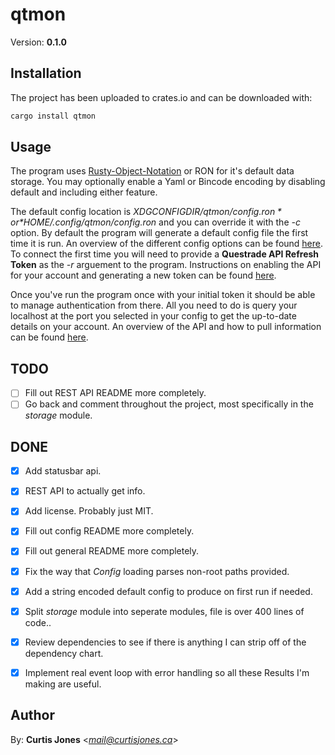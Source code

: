 # qtmon
Version: **0.1.0**

## Installation
The project has been uploaded to crates.io and can be downloaded with:
```sh
cargo install qtmon
```

## Usage
The program uses [Rusty-Object-Notation](https://github.com/ron-rs/ron) or RON for it's default data storage.
You may optionally enable a Yaml or Bincode encoding by disabling default and
including either feature.

The default config location is *$XDGCONFIGDIR/qtmon/config.ron* or 
*$HOME/.config/qtmon/config.ron* and you can override it with the *-c* option.
By default the program will generate a default config file the first time it is run.
An overview of the different config options can be found [here](src/config/README.md).
To connect the first time you will need to provide a **Questrade API Refresh Token**
as the *-r* arguement to the program.
Instructions on enabling the API for your account and generating a new token can 
be found [here](https://www.questrade.com/api/documentation/getting-started).


Once you've run the program once with your initial token it should be able to
manage authentication from there. All you need to do is query your localhost at the 
port you selected in your config to get the up-to-date details on your account.
An overview of the API and how to pull information can be found [here](./src/http_server/README.md).

## TODO
* [ ] Fill out REST API README more completely.
* [ ] Go back and comment throughout the project, most specifically in the *storage* module.

## DONE
* [x] Add statusbar api.
* [x] REST API to actually get info.
* [x] Add license. Probably just MIT.
* [x] Fill out config README more completely.
* [x] Fill out general README more completely.
* [x] Fix the way that *Config* loading parses non-root paths provided.
* [x] Add a string encoded default config to produce on first run if needed.
* [x] Split *storage* module into seperate modules, file is over 400 lines of code..
* [x] Review dependencies to see if there is anything I can strip off of the dependency chart.
* [x] Implement real event loop with error handling so all these Results I'm making are useful.


## Author

By: **Curtis Jones** <*mail@curtisjones.ca*>
